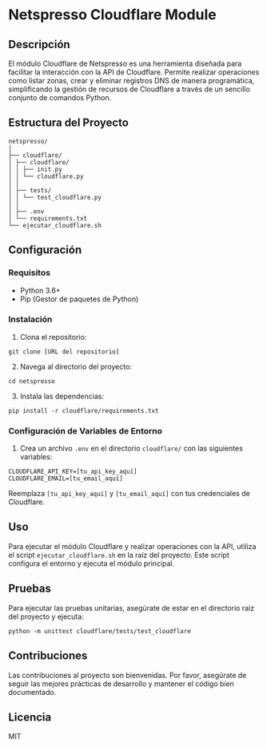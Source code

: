# Netspresso Cloudflare Module

## Descripción
El módulo Cloudflare de Netspresso es una herramienta diseñada para facilitar la interacción con la API de Cloudflare. Permite realizar operaciones como listar zonas, crear y eliminar registros DNS de manera programática, simplificando la gestión de recursos de Cloudflare a través de un sencillo conjunto de comandos Python.

## Estructura del Proyecto

```
netspresso/
│
├── cloudflare/
│ ├── cloudflare/
│ │ ├── init.py
│ │ └── cloudflare.py
│ │
│ ├── tests/
│ │ └── test_cloudflare.py
│ │
│ ├── .env
│ └── requirements.txt
└── ejecutar_cloudflare.sh
```


## Configuración

### Requisitos

- Python 3.6+
- Pip (Gestor de paquetes de Python)

### Instalación

1. Clona el repositorio:

`git clone [URL del repositorio]`

2. Navega al directorio del proyecto:

`cd netspresso`

3. Instala las dependencias:

`pip install -r cloudflare/requirements.txt`


### Configuración de Variables de Entorno

1. Crea un archivo `.env` en el directorio `cloudflare/` con las siguientes variables:

```
CLOUDFLARE_API_KEY=[tu_api_key_aquí]
CLOUDFLARE_EMAIL=[tu_email_aquí]
```

Reemplaza `[tu_api_key_aquí]` y `[tu_email_aquí]` con tus credenciales de Cloudflare.

## Uso

Para ejecutar el módulo Cloudflare y realizar operaciones con la API, utiliza el script `ejecutar_cloudflare.sh` en la raíz del proyecto. Este script configura el entorno y ejecuta el módulo principal.

## Pruebas

Para ejecutar las pruebas unitarias, asegúrate de estar en el directorio raíz del proyecto y ejecuta:

`python -m unittest cloudflare/tests/test_cloudflare`


## Contribuciones

Las contribuciones al proyecto son bienvenidas. Por favor, asegúrate de seguir las mejores prácticas de desarrollo y mantener el código bien documentado.

## Licencia

MIT
